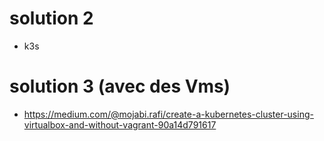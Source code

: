 # solution 2
- k3s
# solution 3 (avec des Vms)
- https://medium.com/@mojabi.rafi/create-a-kubernetes-cluster-using-virtualbox-and-without-vagrant-90a14d791617
